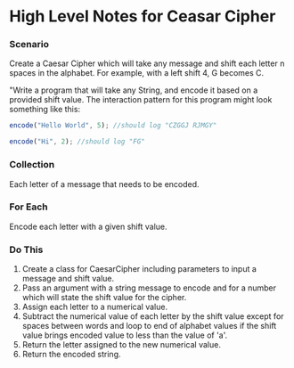 # High Level Notes for Ceasar Cipher

### Scenario
Create a Caesar Cipher which will take any message and shift each letter n spaces in the alphabet. For example, with a left shift 4, G becomes C.

"Write a program that will take any String, and encode it based on a provided shift value. The interaction pattern for this program might look something like this:

```javascript
encode("Hello World", 5); //should log "CZGGJ RJMGY"

encode("Hi", 2); //should log "FG"
```


### Collection
Each letter of a message that needs to be encoded.


### For Each
Encode each letter with a given shift value.


### Do This
1. Create a class for CaesarCipher including parameters to input a message and shift value.
1. Pass an argument with a string message to encode and for a number which will state the shift value for the cipher.
1. Assign each letter to a numerical value.
1. Subtract the numerical value of each letter by the shift value except for spaces between words and loop to end of alphabet values if the shift value brings encoded value to less than the value of 'a'.
1. Return the letter assigned to the new numerical value.
1. Return the encoded string.

